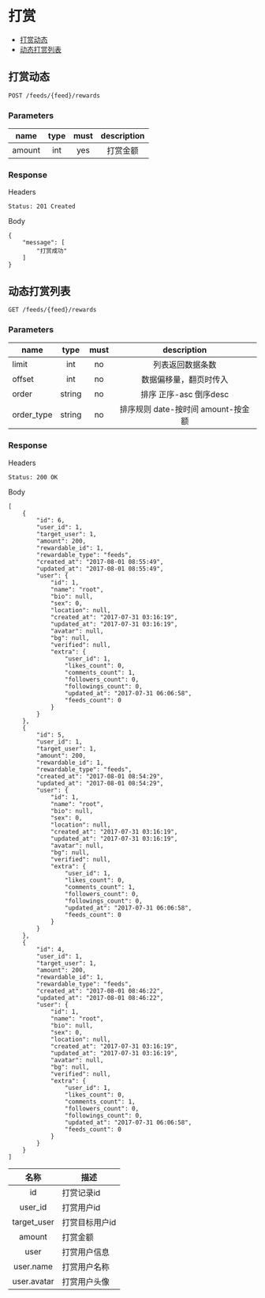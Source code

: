 # 打赏

- [打赏动态](#打赏动态)
- [动态打赏列表](#动态打赏列表)

## 打赏动态

```
POST /feeds/{feed}/rewards
```

### Parameters

| name     | type     | must     | description |
|----------|:--------:|:--------:|:--------:|
| amount   | int      | yes      | 打赏金额 |

### Response

Headers

```
Status: 201 Created
```

Body

```json5
{
    "message": [
        "打赏成功"
    ]
}
```

## 动态打赏列表

```
GET /feeds/{feed}/rewards
```

### Parameters

| name     | type     | must     | description |
|----------|:--------:|:--------:|:--------:|
| limit    | int      | no       | 列表返回数据条数 |
| offset   | int      | no       | 数据偏移量，翻页时传入 |
| order    | string   | no       | 排序 正序-asc 倒序desc |
| order_type | string | no       | 排序规则 date-按时间 amount-按金额 |

### Response

Headers

```
Status: 200 OK
```

Body

```json5
[
    {
        "id": 6,
        "user_id": 1,
        "target_user": 1,
        "amount": 200,
        "rewardable_id": 1,
        "rewardable_type": "feeds",
        "created_at": "2017-08-01 08:55:49",
        "updated_at": "2017-08-01 08:55:49",
        "user": {
            "id": 1,
            "name": "root",
            "bio": null,
            "sex": 0,
            "location": null,
            "created_at": "2017-07-31 03:16:19",
            "updated_at": "2017-07-31 03:16:19",
            "avatar": null,
            "bg": null,
            "verified": null,
            "extra": {
                "user_id": 1,
                "likes_count": 0,
                "comments_count": 1,
                "followers_count": 0,
                "followings_count": 0,
                "updated_at": "2017-07-31 06:06:58",
                "feeds_count": 0
            }
        }
    },
    {
        "id": 5,
        "user_id": 1,
        "target_user": 1,
        "amount": 200,
        "rewardable_id": 1,
        "rewardable_type": "feeds",
        "created_at": "2017-08-01 08:54:29",
        "updated_at": "2017-08-01 08:54:29",
        "user": {
            "id": 1,
            "name": "root",
            "bio": null,
            "sex": 0,
            "location": null,
            "created_at": "2017-07-31 03:16:19",
            "updated_at": "2017-07-31 03:16:19",
            "avatar": null,
            "bg": null,
            "verified": null,
            "extra": {
                "user_id": 1,
                "likes_count": 0,
                "comments_count": 1,
                "followers_count": 0,
                "followings_count": 0,
                "updated_at": "2017-07-31 06:06:58",
                "feeds_count": 0
            }
        }
    },
    {
        "id": 4,
        "user_id": 1,
        "target_user": 1,
        "amount": 200,
        "rewardable_id": 1,
        "rewardable_type": "feeds",
        "created_at": "2017-08-01 08:46:22",
        "updated_at": "2017-08-01 08:46:22",
        "user": {
            "id": 1,
            "name": "root",
            "bio": null,
            "sex": 0,
            "location": null,
            "created_at": "2017-07-31 03:16:19",
            "updated_at": "2017-07-31 03:16:19",
            "avatar": null,
            "bg": null,
            "verified": null,
            "extra": {
                "user_id": 1,
                "likes_count": 0,
                "comments_count": 1,
                "followers_count": 0,
                "followings_count": 0,
                "updated_at": "2017-07-31 06:06:58",
                "feeds_count": 0
            }
        }
    }
]
```

| 名称 | 描述 |
|:----:|------|
| id   | 打赏记录id |
| user_id | 打赏用户id |
| target_user | 打赏目标用户id |
| amount | 打赏金额 |
| user | 打赏用户信息 |
| user.name | 打赏用户名称 |
| user.avatar | 打赏用户头像 |
